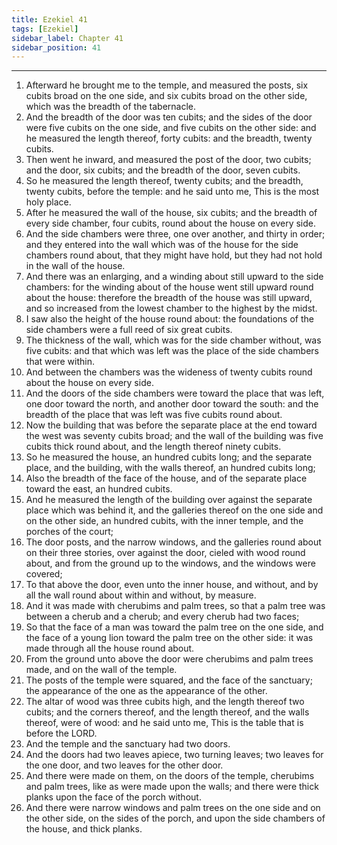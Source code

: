 ```yaml
---
title: Ezekiel 41
tags: [Ezekiel]
sidebar_label: Chapter 41
sidebar_position: 41
---
```


---
1. Afterward he brought me to the temple, and measured the posts, six cubits broad on the one side, and six cubits broad on the other side, which was the breadth of the tabernacle.
2. And the breadth of the door was ten cubits; and the sides of the door were five cubits on the one side, and five cubits on the other side: and he measured the length thereof, forty cubits: and the breadth, twenty cubits.
3. Then went he inward, and measured the post of the door, two cubits; and the door, six cubits; and the breadth of the door, seven cubits.
4. So he measured the length thereof, twenty cubits; and the breadth, twenty cubits, before the temple: and he said unto me, This is the most holy place.
5. After he measured the wall of the house, six cubits; and the breadth of every side chamber, four cubits, round about the house on every side.
6. And the side chambers were three, one over another, and thirty in order; and they entered into the wall which was of the house for the side chambers round about, that they might have hold, but they had not hold in the wall of the house.
7. And there was an enlarging, and a winding about still upward to the side chambers: for the winding about of the house went still upward round about the house: therefore the breadth of the house was still upward, and so increased from the lowest chamber to the highest by the midst.
8. I saw also the height of the house round about: the foundations of the side chambers were a full reed of six great cubits.
9. The thickness of the wall, which was for the side chamber without, was five cubits: and that which was left was the place of the side chambers that were within.
10. And between the chambers was the wideness of twenty cubits round about the house on every side.
11. And the doors of the side chambers were toward the place that was left, one door toward the north, and another door toward the south: and the breadth of the place that was left was five cubits round about.
12. Now the building that was before the separate place at the end toward the west was seventy cubits broad; and the wall of the building was five cubits thick round about, and the length thereof ninety cubits.
13. So he measured the house, an hundred cubits long; and the separate place, and the building, with the walls thereof, an hundred cubits long;
14. Also the breadth of the face of the house, and of the separate place toward the east, an hundred cubits.
15. And he measured the length of the building over against the separate place which was behind it, and the galleries thereof on the one side and on the other side, an hundred cubits, with the inner temple, and the porches of the court;
16. The door posts, and the narrow windows, and the galleries round about on their three stories, over against the door, cieled with wood round about, and from the ground up to the windows, and the windows were covered;
17. To that above the door, even unto the inner house, and without, and by all the wall round about within and without, by measure.
18. And it was made with cherubims and palm trees, so that a palm tree was between a cherub and a cherub; and every cherub had two faces;
19. So that the face of a man was toward the palm tree on the one side, and the face of a young lion toward the palm tree on the other side: it was made through all the house round about.
20. From the ground unto above the door were cherubims and palm trees made, and on the wall of the temple.
21. The posts of the temple were squared, and the face of the sanctuary; the appearance of the one as the appearance of the other.
22. The altar of wood was three cubits high, and the length thereof two cubits; and the corners thereof, and the length thereof, and the walls thereof, were of wood: and he said unto me, This is the table that is before the LORD.
23. And the temple and the sanctuary had two doors.
24. And the doors had two leaves apiece, two turning leaves; two leaves for the one door, and two leaves for the other door.
25. And there were made on them, on the doors of the temple, cherubims and palm trees, like as were made upon the walls; and there were thick planks upon the face of the porch without.
26. And there were narrow windows and palm trees on the one side and on the other side, on the sides of the porch, and upon the side chambers of the house, and thick planks.